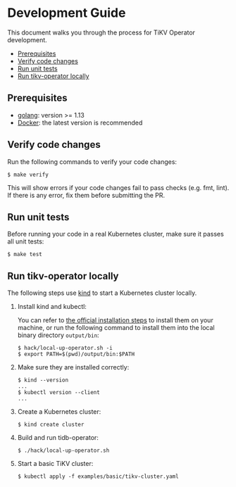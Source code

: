# Development Guide

This document walks you through the process for TiKV Operator development.

<!-- toc -->
- [Prerequisites](#prerequisites)
- [Verify code changes](#verify-code-changes)
- [Run unit tests](#run-unit-tests)
- [Run tikv-operator locally](#run-tikv-operator-locally)
<!-- /toc -->

## Prerequisites

* [golang](https://golang.org): version >= 1.13
* [Docker](https://docs.docker.com/get-started/): the latest version is recommended

## Verify code changes

Run the following commands to verify your code changes:

```shell
$ make verify
```

This will show errors if your code changes fail to pass checks (e.g. fmt, lint). If there is any error, fix them before submitting the PR.

## Run unit tests

Before running your code in a real Kubernetes cluster, make sure it passes all unit tests:

```shell
$ make test
```

## Run tikv-operator locally

The following steps use [kind](https://kind.sigs.k8s.io) to start a Kubernetes cluster locally.

1. Install kind and kubectl:

    You can refer to [the official installation steps](https://kind.sigs.k8s.io/docs/user/quick-start/#installation) to install them on your machine, or run the following command to install them into the local binary directory `output/bin`:

    ```shell
    $ hack/local-up-operator.sh -i
    $ export PATH=$(pwd)/output/bin:$PATH
    ```

2. Make sure they are installed correctly:

    ```
    $ kind --version
    ...
    $ kubectl version --client
    ...
    ```

3. Create a Kubernetes cluster:

    ```shell
    $ kind create cluster
    ```

4. Build and run tidb-operator:

    ```shell
    $ ./hack/local-up-operator.sh
    ```

5. Start a basic TiKV cluster:

    ```shell
    $ kubectl apply -f examples/basic/tikv-cluster.yaml
    ```
